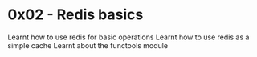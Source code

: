 # 0x02 - Redis basics
Learnt how to use redis for basic operations
Learnt how to use redis as a simple 
cache
Learnt about the functools module

